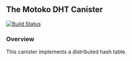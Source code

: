 ## The Motoko DHT Canister

[![Build Status](https://travis-ci.org/enzoh/motoko-dht.svg?branch=master)](https://travis-ci.org/enzoh/motoko-dht?branch=master)

### Overview

This canister implements a distributed hash table.
